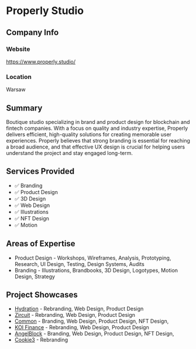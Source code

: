 # Properly Studio

## Company Info

### Website

https://www.properly.studio/

### Location

Warsaw

## Summary

Boutique studio specializing in brand and product design for blockchain and fintech companies. With a focus on quality and industry expertise, Properly delivers efficient, high-quality solutions for creating memorable user experiences. Properly believes that strong branding is essential for reaching a broad audience, and that effective UX design is crucial for helping users understand the project and stay engaged long-term.

## Services Provided

- ✅ Branding
- ✅ Product Design
- ✅ 3D Design
- ✅ Web Design
- ✅ Illustrations
- ✅ NFT Design
- ✅ Motion

## Areas of Expertise

* Product Design - Workshops, Wireframes, Analysis, Prototyping, Research, UI Design, Testing, Design Systems, Audits
* Branding - Illustrations, Brandbooks, 3D Design, Logotypes, Motion Design, Strategy

## Project Showcases

* [Hydration](https://hydration.net/) - Rebranding, Web Design, Product Design
* [Zircuit](https://www.properly.studio/case-study/zircuit) - Rebranding, Web Design, Product Design
* [Common](https://www.properly.studio/case-study/common) - Branding, Web Design, Product Design, NFT Design,
* [KOI Finance](https://www.properly.studio/case-study/koi-finance) - Rebranding, Web Design, Product Design
* [AngelBlock](https://www.properly.studio/case-study/angelblock) - Branding, Web Design, Product Design, NFT Design,
* [Cookie3](https://www.cookie3.com/) - Rebranding
